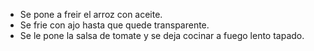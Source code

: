 - Se pone a freir el arroz con aceite.
- Se frie con ajo hasta que quede transparente.
- Se le pone la salsa de tomate y se deja cocinar a fuego lento tapado.
